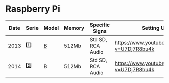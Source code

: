 # Raspberry Pi

| Date | Serie | Model                                                                              | Memory | Specific Signs    | Setting Up                                       |
|------|-------|---------------------------------------------------------------------------------|--------|-------------------|---------------------------------------------------|
| 2013 | :one: | [B](https://raspberry-projects.com/pi/category/pi-hardware/raspberry-pi-model-b) | 512Mb  | Std SD, RCA Audio | https://www.youtube.com/watch?v=U7Dj7R8bu4k       |
| 2014 | :two: | B     | 512Mb  | Std SD, RCA Audio | https://www.youtube.com/watch?v=U7Dj7R8bu4k       |

